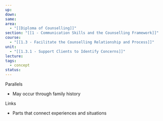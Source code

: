 ```yaml
---
up: 
down: 
same: 
area:
  - "[[Diploma of Counselling]]"
section: "[[1 - Communication Skills and the Counselling Framework]]"
course:
  - "[[1.3 - Facilitate the Counselling Relationship and Process]]"
unit:
  - "[[1.3.1 - Support Clients to Identify Concerns]]"
lecture: 
tags:
  - concept
status:
---
```

Parallels
- May occur through family history

Links
- Parts that connect experiences and situations